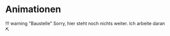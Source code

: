 # Animationen

!!! warning "Baustelle"
    Sorry, hier steht noch nichts weiter. Ich arbeite daran ⛏